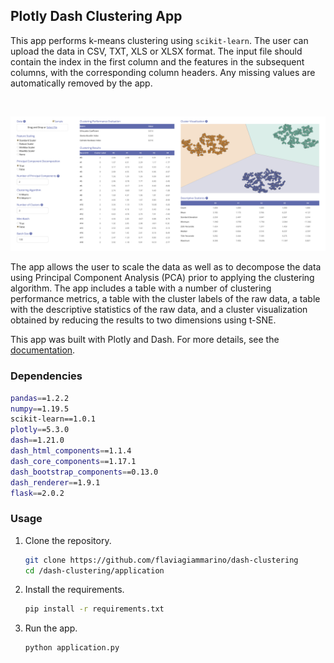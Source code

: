 ## Plotly Dash Clustering App

This app performs k-means clustering using `scikit-learn`. The user can upload the data in CSV, TXT, XLS or XLSX format. 
The input file should contain the index in the first column and the features in the subsequent columns, with the
corresponding column headers. Any missing values are automatically removed by the app.

<br>

![screenshot.png](screenshot.png)

The app allows the user to scale the data as well as to decompose the data using Principal Component Analysis (PCA)
prior to applying the clustering algorithm. The app includes a table with a number of clustering performance metrics,
a table with the cluster labels of the raw data, a table with the descriptive statistics of the raw data, and a cluster
visualization obtained by reducing the results to two dimensions using t-SNE.

This app was built with Plotly and Dash. For more details, see the [documentation](https://plotly.com/).

### Dependencies
```bash
pandas==1.2.2
numpy==1.19.5
scikit-learn==1.0.1
plotly==5.3.0
dash==1.21.0
dash_html_components==1.1.4
dash_core_components==1.17.1
dash_bootstrap_components==0.13.0
dash_renderer==1.9.1
flask==2.0.2
```
### Usage
1. Clone the repository.

    ```bash
    git clone https://github.com/flaviagiammarino/dash-clustering
    cd /dash-clustering/application
    ```

2. Install the requirements.

    ```bash
    pip install -r requirements.txt
    ```

3. Run the app.

    ```bash
    python application.py
    ```
